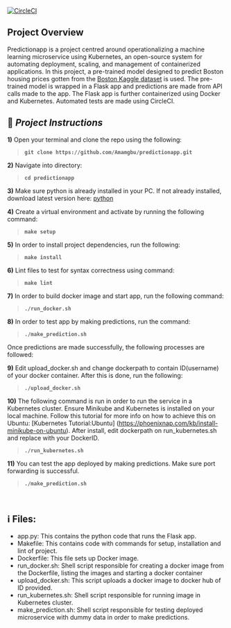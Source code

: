 [![CircleCI](https://circleci.com/gh/Amamgbu/predictionapp.svg?style=svg)](https://circleci.com/gh/Amamgbu/predictionapp)
## Project Overview
Predictionapp is a project centred around operationalizing a machine learning microservice using Kubernetes, an  open-source system for automating deployment, scaling, and management of containerized applications. In this project, a pre-trained model designed to predict Boston housing prices gotten from the [Boston Kaggle dataset](https://www.kaggle.com/c/boston-housing) is used. The pre-trained model is wrapped in a Flask app and predictions are made from API calls made to the app. The Flask app is further containerized using Docker and Kubernetes. Automated tests are made using CircleCI.

## :page_with_curl:  _Project Instructions_

**1)** Open your terminal and clone the repo using the following:
> __`git clone https://github.com/Amamgbu/predictionapp.git`__

**2)** Navigate into directory:
> __`cd predictionapp`__

**3)** Make sure python is already installed in your PC. If not already installed, download latest version here: [python](https://www.python.org/)

**4)** Create a virtual environment and activate by running the following command:
> __`make setup`__

**5)** In order to install project dependencies, run the following:
> __`make install`__

**6)** Lint files to test for syntax correctness using command:
> __`make lint`__

**7)** In order to build docker image and start app, run the following command:
> __`./run_docker.sh`__

**8)** In order to test app by making predictions, run the command:
> __`./make_prediction.sh`__

Once predictions are made successfully, the following processes are followed:

**9)** Edit upload_docker.sh and change dockerpath to contain ID(username) of your docker container. After this is done, run the following:
> __`./upload_docker.sh`__

**10)** The following command is run in order to run the service in a Kubernetes cluster. Ensure Minikube and Kubernetes is installed on your local machine. Follow this tutorial for more info on how to achieve this on Ubuntu: [Kubernetes Tutorial:Ubuntu] (https://phoenixnap.com/kb/install-minikube-on-ubuntu). After install, edit dockerpath on run_kubernetes.sh and replace with your DockerID.
> __`./run_kubernetes.sh`__

**11)** You can test the app deployed by making predictions. Make sure port forwarding is successful.
> __`./make_prediction.sh`__


&nbsp;

## :information_source: Files:

* app.py: This contains the python code that runs the Flask app.
* Makefile: This contains code with commands for setup, installation and lint of project. 
* Dockerfile: This file sets up Docker image.
* run_docker.sh: Shell script responsible for creating a docker image from the Dockerfile, listing the images and starting a docker container
* upload_docker.sh: This script uploads a docker image to docker hub of ID provided.
* run_kubernetes.sh: Shell script responsible for running image in Kubernetes cluster.
* make_prediction.sh: Shell script responsible for testing deployed microservice with dummy data in order to make predictions.

&nbsp;





